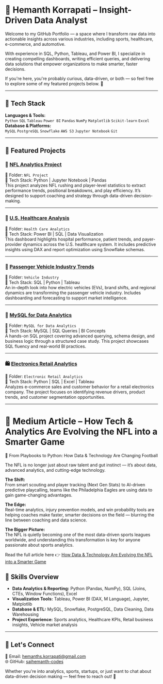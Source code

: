 # 🚀 Hemanth Korrapati – Insight-Driven Data Analyst

Welcome to my GitHub Portfolio — a space where I transform raw data into actionable insights across various industries, including sports, healthcare, e-commerce, and automotive.

With experience in SQL, Python, Tableau, and Power BI, I specialize in creating compelling dashboards, writing efficient queries, and delivering data solutions that empower organizations to make smarter, faster decisions.

If you're here, you're probably curious, data-driven, or both — so feel free to explore some of my featured projects below. 🚀

---

## 🧠 Tech Stack

**Languages & Tools:**  
`Python` `SQL` `Tableau` `Power BI` `Pandas` `NumPy` `Matplotlib` `Scikit-learn` `Excel`  
**Database & Platforms:**  
`MySQL` `PostgreSQL` `Snowflake` `AWS S3` `Jupyter Notebook` `Git`  

---

## 🚀 Featured Projects

### 🏈 [NFL Analytics Project](https://github.com/saihemanth-codes/Hemanth_K/tree/main/NFL%20Project)  
📁 Folder: `NFL Project`  
📌 Tech Stack: Python | Jupyter Notebook | Pandas  
This project analyzes NFL rushing and player-level statistics to extract performance trends, positional breakdowns, and play efficiency. It’s designed to support coaching and strategy through data-driven decision-making.

---

### 🏥 [U.S. Healthcare Analysis](https://github.com/saihemanth-codes/Hemanth_K/tree/main/Health%20Care%20Analytics)  
📁 Folder: `Health Care Analytics`  
📌 Tech Stack: Power BI | SQL | Data Visualization  
This dashboard highlights hospital performance, patient trends, and payer-provider dynamics across the U.S. healthcare system. It includes predictive insights using DAX and report optimization using Snowflake schemas.

---

### 🚗 [Passenger Vehicle Industry Trends](https://github.com/saihemanth-codes/Hemanth_K/tree/main/Vehicle%20Industry)  
📁 Folder: `Vehicle Industry`  
📌 Tech Stack: SQL | Python | Tableau  
An in-depth look into how electric vehicles (EVs), brand shifts, and regional dynamics are transforming the passenger vehicle industry. Includes dashboarding and forecasting to support market intelligence.

---

### 💾 [MySQL for Data Analytics](https://github.com/saihemanth-codes/Hemanth_K/tree/main/MySQL%20for%20Data%20Analytics)  
📁 Folder: `MySQL for Data Analytics`  
📌 Tech Stack: MySQL | SQL Queries | BI Concepts  
A hands-on SQL project covering advanced querying, schema design, and business logic through a structured case study. This project showcases SQL fluency and real-world BI practices.

---

### 🛍️ [Electronics Retail Analytics](https://github.com/saihemanth-codes/Hemanth_K/tree/main/Electronic%20Retail%20Analytics)  
📁 Folder: `Electronic Retail Analytics`  
📌 Tech Stack: Python | SQL | Excel | Tableau  
Analyzes e-commerce sales and customer behavior for a retail electronics company. The project focuses on identifying revenue drivers, product trends, and customer segmentation opportunities.

---

# 🏈 Medium Article – How Tech & Analytics Are Evolving the NFL into a Smarter Game  
📌 From Playbooks to Python: How Data & Technology Are Changing Football

The NFL is no longer just about raw talent and gut instinct — it’s about data, advanced analytics, and cutting-edge technology.

**The Shift:**  
From smart scouting and player tracking (Next Gen Stats) to AI-driven predictive playcalling, teams like the Philadelphia Eagles are using data to gain game-changing advantages.

**The Edge:**  
Real-time analytics, injury prevention models, and win probability tools are helping coaches make faster, smarter decisions on the field — blurring the line between coaching and data science.

**The Bigger Picture:**  
The NFL is quietly becoming one of the most data-driven sports leagues worldwide, and understanding this transformation is key for anyone passionate about sports analytics.

Read the full article here 👉 [How Data & Technology Are Evolving the NFL into a Smarter Game](https://medium.com/@hemanths.korrapati/how-data-technology-are-evolving-the-nfl-into-a-smarter-game-3fde3308ecd2)



## 🧰 Skills Overview

- **Data Analytics & Reporting:** Python (Pandas, NumPy), SQL (Joins, CTEs, Window Functions), Excel
- **Visualization Tools:** Tableau, Power BI (DAX, M Language), Jupyter, Matplotlib
- **Database & ETL:** MySQL, Snowflake, PostgreSQL, Data Cleaning, Data Warehousing
- **Project Experience:** Sports analytics, Healthcare KPIs, Retail business insights, Vehicle market analysis

---

## 🤝 Let's Connect

📧 Email: hemanths.korrapati@gmail.com  
🌐 GitHub: [saihemanth-codes](https://github.com/saihemanth-codes)  

Whether you're into analytics, sports, startups, or just want to chat about data-driven decision making — feel free to reach out! 🚀
